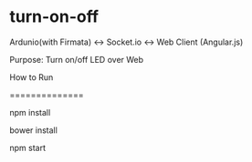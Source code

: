 # turn-on-off
Ardunio(with Firmata) <-> Socket.io <-> Web Client (Angular.js)

Purpose: Turn on/off LED over Web

How to Run

==============

npm install

bower install

npm start
